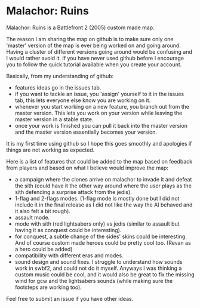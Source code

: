# Malachor: Ruins
Malachor: Ruins is a Battlefront 2 (2005) custom made map. 

The reason I am sharing the map on github is to make sure only one 'master' version of the map is ever being worked on and going around. Having a cluster of different versions going around would be confusing and I would rather avoid it. If you have never used github before I encourage you to follow the quick tutorial available when you create your account.

Basically, from my understanding of github:
- features ideas go in the issues tab.
- if you want to tackle an issue, you 'assign' yourself to it in the issues tab, this lets everyone else know you are working on it.
- whenever you start working on a new feature, you branch out from the master version. This lets you work on your version while leaving the master version in a stable state.
- once your work is finished you can pull it back into the master version and the master version essentially becomes your version.

It is my first time using github so I hope this goes smoothly and apologies if things are not working as expected.

Here is a list of features that could be added to the map based on feedback from players and based on what I believe would improve the map:
- a campaign where the clones arrive on malachor to invade it and defeat the sith (could have it the other way around where the user plays as the sith defending a surprise attack from the jedis).
- 1-flag and 2-flags modes. (1-flag mode is mostly done but I did not include it in the final release as I did not like the way the AI behaved and it also felt a bit rough).
- assault mode.
- mode with sith (red lightsabers only) vs jedis (similar to assault but having it as conquest could be interesting).
- for conquest, a subtle change of the sides' skins could be interesting. And of course custom made heroes could be pretty cool too. (Revan as a hero could be added) 
- compatibility with different eras and modes.
- sound design and sound fixes. I struggle to understand how sounds work in swbf2, and could not do it myself. Anyways I was thinking a custom music could be cool, and it would also be great to fix the missing wind for gcw and the lightsabers sounds (while making sure the footsteps are working too).

Feel free to submit an issue if you have other ideas.
